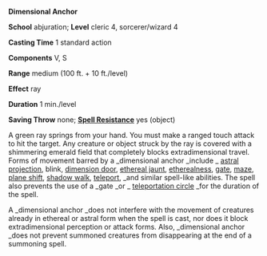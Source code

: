  **Dimensional Anchor**

**School** abjuration; **Level** cleric 4, sorcerer/wizard 4

**Casting Time** 1 standard action

**Components** V, S

**Range** medium (100 ft. + 10 ft./level)

**Effect** ray

**Duration** 1 min./level

**Saving Throw** none; **[Spell Resistance](../glossary.html#_spell-resistance)** yes (object)

A green ray springs from your hand. You must make a ranged touch attack to hit the target. Any creature or object struck by the ray is covered with a shimmering emerald field that completely blocks extradimensional travel. Forms of movement barred by a _dimensional anchor _include _ [astral projection](astralProjection.html#_astral-projection), blink, [dimension door](dimensionDoor.html#_dimension-door), [ethereal jaunt](etherealJaunt.html#_ethereal-jaunt), [etherealness](etherealness.html#_etherealness), [gate](gate.html#_gate), [maze](maze.html#_maze), [plane shift](planeShift.html#_plane-shift), [shadow walk](shadowWalk.html#_shadow-walk), [teleport](teleport.html#_teleport), _and similar spell-like abilities. The spell also prevents the use of a _gate _or _ [teleportation circle](teleportationCircle.html#_teleportation-circle) _for the duration of the spell.

A _dimensional anchor _does not interfere with the movement of creatures already in ethereal or astral form when the spell is cast, nor does it block extradimensional perception or attack forms. Also, _dimensional anchor _does not prevent summoned creatures from disappearing at the end of a summoning spell.

